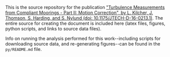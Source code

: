 This is the source repository for the publication ["Turbulence Measurements from Compliant Moorings - Part II: Motion Correction", by L. Kilcher, J. Thomson, S. Harding, and S. Nylund (doi: 10.1175/JTECH-D-16-0213.1)](http://dx.doi.org/10.1175/JTECH-D-16-0213.1). The entire source for creating the document is included here (latex files, figures, python scripts, and links to source data files).

Info on running the analysis performed for this work--including scripts for downloading source data, and re-generating figures--can be found in the `py/README.md` file.
